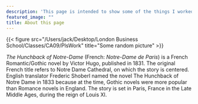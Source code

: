```yaml
---
description: 'This page is intended to show some of the things I worked on during my Data Analytics Class at London Business School'
featured_image: ""
title: About this page
---
```

{{< figure src="/Users/jack/Desktop/London Business School/Classes/CA09/PlsWork" title="Some random picture" >}}

_The Hunchback of Notre-Dame_ (French: _Notre-Dame de Paris_) is a French Romantic/Gothic novel by Victor Hugo, published in 1831. The original French title refers to Notre Dame Cathedral, on which the story is centered. English translator Frederic Shoberl named the novel The Hunchback of Notre Dame in 1833 because at the time, Gothic novels were more popular than Romance novels in England. The story is set in Paris, France in the Late Middle Ages, during the reign of Louis XI.
